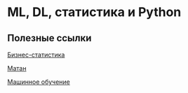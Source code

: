 # ML, DL, статистика и Python

## Полезные ссылки

[Бизнес-статистика](stat.md)

[Матан](stat.md)

[Машинное обучение](ML.md)

